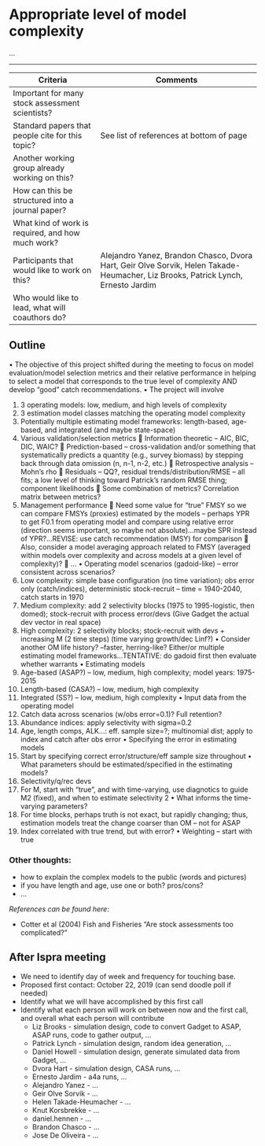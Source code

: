 # Appropriate level of model complexity

...

***

Criteria | Comments
-------- | --------
Important for many stock assessment scientists?   |
Standard papers that people cite for this topic?  | See list of references at bottom of page
Another working group already working on this?    |
How can this be structured into a journal paper?  |
What kind of work is required, and how much work? |
Participants that would like to work on this?     | Alejandro Yanez, Brandon Chasco, Dvora Hart, Geir Olve Sorvik, Helen Takade-Heumacher, Liz Brooks, Patrick Lynch, Ernesto Jardim
Who would like to lead, what will coauthors do?   |

## Outline
•	The objective of this project shifted during the meeting to focus on model evaluation/model selection metrics and their relative performance in helping to select a model that corresponds to the true level of complexity AND develop “good” catch recommendations.
•	The project will involve
1.	3 operating models: low, medium, and high levels of complexity
2.	3 estimation model classes matching the operating model complexity
3.	Potentially multiple estimating model frameworks: length-based, age-based, and integrated (and maybe state-space)
4.	Various validation/selection metrics
	Information theoretic – AIC, BIC, DIC, WAIC?
	Prediction-based – cross-validation and/or something that systematically predicts a quantity (e.g., survey biomass) by stepping back through data omission (n, n-1, n-2, etc.)
	Retrospective analysis – Mohn’s rho
	Residuals – QQ?, residual trends/distribution/RMSE – all fits; a low level of thinking toward Patrick’s random RMSE thing; component likelihoods 
	Some combination of metrics? Correlation matrix between metrics?
5.	Management performance
	Need some value for “true” FMSY so we can compare FMSYs (proxies) estimated by the models – perhaps YPR to get F0.1 from operating model and compare using relative error (direction seems important, so maybe not absolute)…maybe SPR instead of YPR?...REVISE: use catch recommendation (MSY) for comparison
	Also, consider a model averaging approach related to FMSY (averaged within models over complexity and across models at a given level of complexity)?
	…
•	Operating model scenarios (gadoid-like) – error consistent across scenarios?
1.	Low complexity: simple base configuration (no time variation); obs error only (catch/indices), deterministic stock-recruit – time = 1940-2040, catch starts in 1970
2.	Medium complexity: add 2 selectivity blocks (1975 to 1995-logistic, then domed); stock-recruit with process error/devs (Give Gadget the actual dev vector in real space)
3.	High complexity: 2 selectivity blocks; stock-recruit with devs + increasing M (2 time steps) (time varying growth/dec Linf?)
•	Consider another OM life history? –faster, herring-like? Either/or multiple estimating model frameworks…TENTATIVE: do gadoid first then evaluate whether warrants
•	Estimating models
1.	Age-based (ASAP?) – low, medium, high complexity; model years: 1975-2015
2.	Length-based (CASA?) – low, medium, high complexity
3.	Integrated (SS?) – low, medium, high complexity
•	Input data from the operating model 
1.	Catch data across scenarios (w/obs error=0.1)? Full retention?
2.	Abundance indices: apply selectivity with sigma=0.2
3.	Age, length comps, ALK…: eff. sample size=?; multinomial dist; apply to index and catch after obs error
•	Specifying the error in estimating models
1.	Start by specifying correct error/structure/eff sample size throughout
•	What parameters should be estimated/specified in the estimating models?
1.	Selectivity/q/rec devs
2.	For M, start with “true”, and with time-varying, use diagnotics to guide M2 (fixed), and when to estimate selectivity 2 
•	What informs the time-varying parameters?
1.	For time blocks, perhaps truth is not exact, but rapidly changing; thus, estimation models treat the change coarser than OM – not for ASAP
2.	Index correlated with true trend, but with error?
•	Weighting – start with true





### Other thoughts:
- how to explain the complex models to the public (words and pictures)
- if you have length and age, use one or both? pros/cons?
- ...



*References can be found here:*
* Cotter et al (2004) Fish and Fisheries “Are stock assessments too complicated?” 

## After Ispra meeting

* We need to identify day of week and frequency for touching base. 
* Proposed first contact: October 22, 2019 (can send doodle poll if needed)
* Identify what we will have accomplished by this first call
* Identify what each person will work on between now and the first call, and overall what each person will contribute
  * Liz Brooks - simulation design, code to convert Gadget to ASAP, ASAP runs, code to gather output, ...  
  * Patrick Lynch - simulation design, random idea generation, ...
  * Daniel Howell - simulation design, generate simulated data from Gadget, ...
  * Dvora Hart - simulation design, CASA runs, ...
  * Ernesto Jardim - a4a runs, ...
  * Alejandro Yanez - ...
  * Geir Olve Sorvik - ...
  * Helen Takade-Heumacher - ...
  * Knut Korsbrekke - ... 
  * daniel.hennen - ...
  * Brandon Chasco - ...
  * Jose De Oliveira - ...
 


